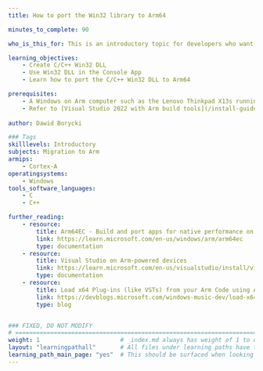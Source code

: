 ```yaml
---
title: How to port the Win32 library to Arm64

minutes_to_complete: 90

who_is_this_for: This is an introductory topic for developers who want to learn how to port their Win32 applications to Arm64 

learning_objectives:
    - Create C/C++ Win32 DLL
    - Use Win32 DLL in the Console App
    - Learn how to port the C/C++ Win32 DLL to Arm64

prerequisites:
    - A Windows on Arm computer such as the Lenovo Thinkpad X13s running Windows 11 or a Windows on Arm [virtual machine](/learning-paths/cross-platform/woa_azure/).    
    - Refer to [Visual Studio 2022 with Arm build tools](/install-guides/vs-woa).
    
author: Dawid Borycki

### Tags
skilllevels: Introductory
subjects: Migration to Arm
armips:
    - Cortex-A
operatingsystems:
    - Windows
tools_software_languages:
    - C
    - C++     

further_reading:
    - resource:
        title: Arm64EC - Build and port apps for native performance on Arm
        link: https://learn.microsoft.com/en-us/windows/arm/arm64ec
        type: documentation
    - resource:
        title: Visual Studio on Arm-powered devices
        link: https://learn.microsoft.com/en-us/visualstudio/install/visual-studio-on-arm-devices?view=vs-2022
        type: documentation
    - resource:
        title: Load x64 Plug-ins (like VSTs) from your Arm Code using Arm64EC
        link: https://devblogs.microsoft.com/windows-music-dev/load-x64-plug-ins-like-vsts-from-your-arm-code-using-arm64ec/
        type: blog    


### FIXED, DO NOT MODIFY
# ================================================================================
weight: 1                       # _index.md always has weight of 1 to order correctly
layout: "learningpathall"       # All files under learning paths have this same wrapper
learning_path_main_page: "yes"  # This should be surfaced when looking for related content. Only set for _index.md of learning path content.
---
```

